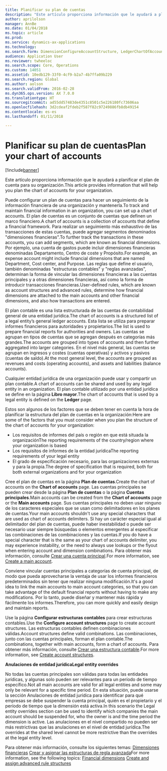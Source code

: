 ```yaml
---
title: Planificar su plan de cuentas
description: "Este artículo proporciona información que le ayudará a planificar el plan de cuenta para su organización."
author: aprilolson
manager: AnnBe
ms.date: 01/04/2018
ms.topic: article
ms.prod: 
ms.service: dynamics-ax-applications
ms.technology: 
ms.search.form: DimensionConfigureAccountStructure, LedgerChartOfAccounts
audience: Application User
ms.reviewer: twheeloc
ms.search.scope: Core, Operations
ms.custom: 14051
ms.assetid: 10edb129-33f0-4cf9-b2a7-4b7ffa09b229
ms.search.region: Global
ms.author: aolson
ms.search.validFrom: 2016-02-28
ms.dyn365.ops.version: AX 7.0.0
ms.translationtype: HT
ms.sourcegitcommit: ad55dd57483de4351c8501c5e226180fc73606aa
ms.openlocfilehash: 3d2cdeaf2fdeb2f587f82c97249886fb8db49154
ms.contentlocale: es-es
ms.lasthandoff: 01/11/2018

---
```


# <a name="plan-your-chart-of-accounts"></a><span data-ttu-id="aeaae-103">Planificar su plan de cuentas</span><span class="sxs-lookup"><span data-stu-id="aeaae-103">Plan your chart of accounts</span></span>

[!include[banner](../includes/banner.md)]


<span data-ttu-id="aeaae-104">Este artículo proporciona información que le ayudará a planificar el plan de cuenta para su organización.</span><span class="sxs-lookup"><span data-stu-id="aeaae-104">This article provides information that will help you plan the chart of accounts for your organization.</span></span>

<span data-ttu-id="aeaae-105">Puede configurar un plan de cuentas para hacer un seguimiento de la información financiera de una organización y mantenerla.</span><span class="sxs-lookup"><span data-stu-id="aeaae-105">To track and maintain financial information in an organization, you can set up a chart of accounts.</span></span> <span data-ttu-id="aeaae-106">El plan de cuentas es un conjunto de cuentas que definen un marco financiero.</span><span class="sxs-lookup"><span data-stu-id="aeaae-106">A chart of accounts is a collection of accounts that define a financial framework.</span></span> <span data-ttu-id="aeaae-107">Para realizar un seguimiento más exhaustivo de las transacciones de estas cuentas, puede agregar segmentos denominados "dimensiones financieras".</span><span class="sxs-lookup"><span data-stu-id="aeaae-107">To further track the transactions in these accounts, you can add segments, which are known as financial dimensions.</span></span> <span data-ttu-id="aeaae-108">Por ejemplo, una cuenta de gastos puede incluir dimensiones financieras denominadas Departamento, Centro de coste y Propósito.</span><span class="sxs-lookup"><span data-stu-id="aeaae-108">For example, an expense account might include financial dimensions that are named Department, Cost center, and Purpose.</span></span> <span data-ttu-id="aeaae-109">Las reglas que define el usuario, también denominadas "estructuras contables" y "reglas avanzadas", determinan la forma de vincular las dimensiones financieras a las cuentas principales y a otras dimensiones financieras, así como la forma de introducir transacciones financieras.</span><span class="sxs-lookup"><span data-stu-id="aeaae-109">User-defined rules, which are known as account structures and advanced rules, determine how financial dimensions are attached to the main accounts and other financial dimensions, and also how transactions are entered.</span></span> 

<span data-ttu-id="aeaae-110">El plan contable es una lista estructurada de las cuentas de contabilidad general de una entidad jurídica.</span><span class="sxs-lookup"><span data-stu-id="aeaae-110">The chart of accounts is a structured list of a legal entity’s general ledger accounts.</span></span> <span data-ttu-id="aeaae-111">Esta lista se utiliza para preparar informes financieros para autoridades y propietarios.</span><span class="sxs-lookup"><span data-stu-id="aeaae-111">The list is used to prepare financial reports for authorities and owners.</span></span> <span data-ttu-id="aeaae-112">Las cuentas se agrupan en tipos de cuentas que se agregan después en categorías más grandes.</span><span class="sxs-lookup"><span data-stu-id="aeaae-112">The accounts are grouped into types of accounts and then further aggregated into larger categories.</span></span> <span data-ttu-id="aeaae-113">En el nivel más general, las cuentas se agrupan en ingresos y costes (cuentas operativas) y activos y pasivos (cuentas de saldo).</span><span class="sxs-lookup"><span data-stu-id="aeaae-113">At the most general level, the accounts are grouped as revenues and costs (operating accounts), and assets and liabilities (balance accounts).</span></span> 

<span data-ttu-id="aeaae-114">Cualquier entidad jurídica de una organización puede usar y compartir un plan contable.</span><span class="sxs-lookup"><span data-stu-id="aeaae-114">A chart of accounts can be shared and used by any legal entity in an organization.</span></span> <span data-ttu-id="aeaae-115">El plan contable utilizado por una entidad jurídica se define en la página **Libro mayor**.</span><span class="sxs-lookup"><span data-stu-id="aeaae-115">The chart of accounts that is used by a legal entity is defined on the **Ledger** page.</span></span> 

<span data-ttu-id="aeaae-116">Estos son algunos de los factores que se deben tener en cuenta la hora de planificar la estructura del plan de cuentas en la organización:</span><span class="sxs-lookup"><span data-stu-id="aeaae-116">Here are some of the factors that you must consider when you plan the structure of the chart of accounts for your organization:</span></span>

-   <span data-ttu-id="aeaae-117">Los requisitos de informes del país o región en que está situada la organización</span><span class="sxs-lookup"><span data-stu-id="aeaae-117">The reporting requirements of the country/region where your organization is based</span></span>
-   <span data-ttu-id="aeaae-118">Los requisitos de informes de la entidad jurídica</span><span class="sxs-lookup"><span data-stu-id="aeaae-118">The reporting requirements of your legal entity</span></span>
-   <span data-ttu-id="aeaae-119">El grado de especificación necesario, para las organizaciones externas y para la propia.</span><span class="sxs-lookup"><span data-stu-id="aeaae-119">The degree of specification that is required, both for both external organizations and for your organization</span></span>

<span data-ttu-id="aeaae-120">Cree el plan de cuentas en la página **Plan de cuentas**.</span><span class="sxs-lookup"><span data-stu-id="aeaae-120">Create the chart of accounts on the **Chart of accounts** page.</span></span> <span data-ttu-id="aeaae-121">Las cuentas principales se pueden crear desde la página **Plan de cuentas** o la página **Cuentas principales**.</span><span class="sxs-lookup"><span data-stu-id="aeaae-121">Main accounts can be created from the **Chart of accounts** page or the **Main accounts** page.</span></span> <span data-ttu-id="aeaae-122">Sus cuentas principales no deben usar ninguno de los caracteres especiales que se usan como delimitadores en los planes de cuentas.</span><span class="sxs-lookup"><span data-stu-id="aeaae-122">Your main accounts shouldn't use any special characters that are used as chart of accounts delimiters.</span></span> <span data-ttu-id="aeaae-123">Si hay un carácter especial igual al delimitador del plan de cuentas, puede haber inestabilidad o puede ser necesario usar siempre búsquedas o elementos emergentes al especificar las combinaciones de las combinaciones y las cuentas.</span><span class="sxs-lookup"><span data-stu-id="aeaae-123">If you do have a special character that is the same as your chart of accounts delimiter, you may experience instability, or the need to always use lookups or the flyout when entering account and dimension combinations.</span></span> <span data-ttu-id="aeaae-124">Para obtener más información, consulte [Crear una cuenta principal](tasks/create-main-account.md).</span><span class="sxs-lookup"><span data-stu-id="aeaae-124">For more information, see [Create a main account](tasks/create-main-account.md).</span></span>


<span data-ttu-id="aeaae-125">Conviene vincular cuentas principales a categorías de cuenta principal, de modo que pueda aprovecharse la ventaja de usar los informes financieros predeterminados sin tener que realizar ninguna modificación.</span><span class="sxs-lookup"><span data-stu-id="aeaae-125">It's a good idea to link the main accounts to main account categories, so that you can take advantage of the default financial reports without having to make any modifications.</span></span> <span data-ttu-id="aeaae-126">Por lo tanto, puede diseñar y mantener más rápida y fácilmente los informes.</span><span class="sxs-lookup"><span data-stu-id="aeaae-126">Therefore, you can more quickly and easily design and maintain reports.</span></span> 

<span data-ttu-id="aeaae-127">Use la página **Configurar estructuras contables** para crear estructuras contables.</span><span class="sxs-lookup"><span data-stu-id="aeaae-127">Use the **Configure account structures** page to create account structures.</span></span> <span data-ttu-id="aeaae-128">Las estructuras contables definen combinaciones válidas.</span><span class="sxs-lookup"><span data-stu-id="aeaae-128">Account structures define valid combinations.</span></span> <span data-ttu-id="aeaae-129">Las combinaciones, junto con las cuentas principales, forman el plan contable.</span><span class="sxs-lookup"><span data-stu-id="aeaae-129">The combinations, together with main accounts, form a chart of accounts.</span></span>  <span data-ttu-id="aeaae-130">Para obtener más información, consulte [Crear una estructura contable](tasks/create-account-structures.md).</span><span class="sxs-lookup"><span data-stu-id="aeaae-130">For more information, see [Create account structures](tasks/create-account-structures.md).</span></span>

<span data-ttu-id="aeaae-131">**Anulaciones de entidad jurídica**</span><span class="sxs-lookup"><span data-stu-id="aeaae-131">**Legal entity overrides**</span></span> 

<span data-ttu-id="aeaae-132">No todas las cuentas principales son válidas para todas las entidades jurídicas, y algunas solo pueden ser relevantes para un período de tiempo específico.</span><span class="sxs-lookup"><span data-stu-id="aeaae-132">Not all main accounts are valid for all legal entities and some may only be relevant for a specific time period.</span></span> <span data-ttu-id="aeaae-133">En esta situación, puede usarse la sección Anulaciones de entidad jurídica para identificar para qué empresas se debe suspender la cuenta principal, quién es el propietario y el período de tiempo que la dimensión está activa.</span><span class="sxs-lookup"><span data-stu-id="aeaae-133">In this scenario the Legal entity overrides section can be used to identify which companies the main account should be suspended for, who the owner is and the time period the dimension is active.</span></span> <span data-ttu-id="aeaae-134">Las anulaciones en el nivel compartido no pueden ser más restrictivas que las anulaciones en el nivel de entidad jurídica.</span><span class="sxs-lookup"><span data-stu-id="aeaae-134">The overrides at the shared level cannot be more restrictive than the overrides at the legal entity level.</span></span>

<span data-ttu-id="aeaae-135">Para obtener más información, consulte los siguientes temas: [Dimensiones financieras](financial-dimensions.md)
[Crear y asignar las estructuras de regla avanzada](tasks/create-assign-advanced-rule-structures.md)</span><span class="sxs-lookup"><span data-stu-id="aeaae-135">For more information, see the following topics: [Financial dimensions](financial-dimensions.md)
[Create and assign advanced rule structures](tasks/create-assign-advanced-rule-structures.md)</span></span>




